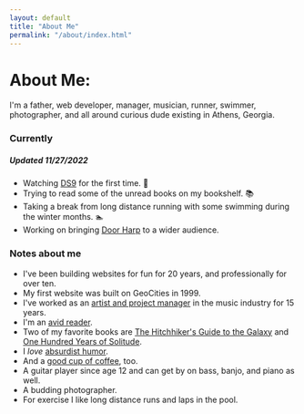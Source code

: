 ```yaml
---
layout: default
title: "About Me"
permalink: "/about/index.html"
---
```


# About Me:
I'm a father, web developer, manager, musician, runner, swimmer, photographer, and all around curious dude existing in Athens, Georgia.

### Currently
##### Updated 11/27/2022
* Watching [DS9](https://en.wikipedia.org/wiki/Star_Trek:_Deep_Space_Nine) for the first time. 🖖
* Trying to read some of the unread books on my bookshelf. 📚
* Taking a break from long distance running with some swimming during the winter months. 🏊
* Working on bringing [Door Harp](https://en.wikipedia.org/wiki/Door_Harp) to a wider audience.


### Notes about me
* I've been building websites for fun for 20 years, and professionally for over ten.
* My first website was built on GeoCities in 1999.
* I've worked as an [artist and project manager](https://www.linkedin.com/in/mattdecamp/) in the music industry for 15 years.
* I'm an [avid reader](/books).
* Two of my favorite books are [The Hitchhiker's Guide to the Galaxy](https://www.indiebound.org/book/9780345391803) and [One Hundred Years of Solitude](https://www.indiebound.org/book/9780060883287).
* I _love_ [absurdist humor](https://www.youtube.com/watch?v=aZJZK6rzjns).
* And a [good cup of coffee](https://counterculturecoffee.com/shop/coffee/forty-six), too.
* A guitar player since age 12 and can get by on bass, banjo, and piano as well.
* A budding photographer.
* For exercise I like long distance runs and laps in the pool.